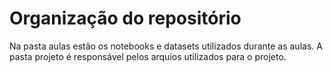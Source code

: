 # Organização do repositório
Na pasta aulas estão os notebooks e datasets utilizados durante as aulas.
A pasta projeto é responsável pelos arquios utilizados para o projeto.
